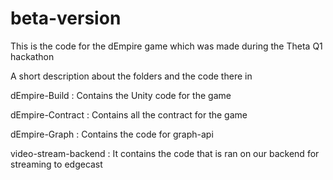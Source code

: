 # beta-version

This is the code for the dEmpire game which was made during the Theta Q1 hackathon 

A short description about the folders and the code there in 

dEmpire-Build :  Contains the Unity code for the game

dEmpire-Contract : Contains all the contract for the game

dEmpire-Graph : Contains the code for graph-api

video-stream-backend : It contains the code that is ran on our backend for streaming to edgecast
